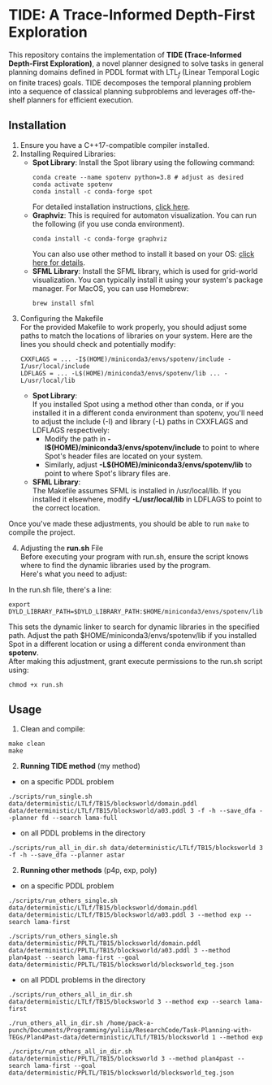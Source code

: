 # TIDE: A Trace-Informed Depth-First Exploration

This repository contains the implementation of **TIDE (Trace-Informed Depth-First Exploration)**, a novel planner designed to solve tasks in general planning domains defined in PDDL format with LTL$_f$ (Linear Temporal Logic on finite traces) goals. TIDE decomposes the temporal planning problem into a sequence of classical planning subproblems and leverages off-the-shelf planners for efficient execution. 
## Installation
1. Ensure you have a C++17-compatible compiler installed.
2. Installing Required Libraries:
   * **Spot Library**: Install the Spot library using the following command:
     ```
     conda create --name spotenv python=3.8 # adjust as desired
     conda activate spotenv
     conda install -c conda-forge spot
     ```
     For detailed installation instructions, [click here](https://spot.lre.epita.fr/install.html).
   * **Graphviz**: This is required for automaton visualization. You can run the following (if you use conda environment).
     ```
     conda install -c conda-forge graphviz
     ```
     You can also use other method to install it based on your OS: [click here for details](https://graphviz.org/download/).
   * **SFML Library**: Install the SFML library, which is used for grid-world visualization. You can typically install it using your system's package manager.
     For MacOS, you can use Homebrew:
     ```
     brew install sfml
     ```
3. Configuring the Makefile\
   For the provided Makefile to work properly, you should adjust some paths to match the locations of libraries on your system. Here are the lines you should check and potentially modify:
   ```
   CXXFLAGS = ... -I$(HOME)/miniconda3/envs/spotenv/include -I/usr/local/include
   LDFLAGS = ... -L$(HOME)/miniconda3/envs/spotenv/lib ... -L/usr/local/lib
   ```
   * **Spot Library**:\
      If you installed Spot using a method other than conda, or if you installed it in a different conda environment than spotenv, you'll need to adjust the include (-I) and library (-L) paths in CXXFLAGS and LDFLAGS respectively:
     * Modify the path in **-I$(HOME)/miniconda3/envs/spotenv/include** to point to where Spot's header files are located on your system.
     * Similarly, adjust **-L$(HOME)/miniconda3/envs/spotenv/lib** to point to where Spot's library files are.
   * **SFML Library**:\
     The Makefile assumes SFML is installed in /usr/local/lib. If you installed it elsewhere, modify **-L/usr/local/lib** in LDFLAGS to point to the correct location.

Once you've made these adjustments, you should be able to run ```make``` to compile the project.

4. Adjusting the **run.sh** File\
Before executing your program with run.sh, ensure the script knows where to find the dynamic libraries used by the program.\
Here's what you need to adjust:

In the run.sh file, there's a line:
```
export DYLD_LIBRARY_PATH=$DYLD_LIBRARY_PATH:$HOME/miniconda3/envs/spotenv/lib
```
This sets the dynamic linker to search for dynamic libraries in the specified path. Adjust the path $HOME/miniconda3/envs/spotenv/lib if you installed Spot in a different location or using a different conda environment than **spotenv**.\
After making this adjustment, grant execute permissions to the run.sh script using:
```
chmod +x run.sh
```

## Usage
1. Clean and compile:
```
make clean
make
```
2. **Running TIDE method** (my method)
* on a specific PDDL problem
```
./scripts/run_single.sh data/deterministic/LTLf/TB15/blocksworld/domain.pddl data/deterministic/LTLf/TB15/blocksworld/a03.pddl 3 -f -h --save_dfa --planner fd --search lama-full
```
* on all PDDL problems in the directory
```
./scripts/run_all_in_dir.sh data/deterministic/LTLf/TB15/blocksworld 3 -f -h --save_dfa --planner astar
```
2. **Running other methods** (p4p, exp, poly)
* on a specific PDDL problem
```
./scripts/run_others_single.sh data/deterministic/LTLf/TB15/blocksworld/domain.pddl data/deterministic/LTLf/TB15/blocksworld/a03.pddl 3 --method exp --search lama-first
```
```
./scripts/run_others_single.sh data/deterministic/PPLTL/TB15/blocksworld/domain.pddl data/deterministic/PPLTL/TB15/blocksworld/a03.pddl 3 --method plan4past --search lama-first --goal data/deterministic/PPLTL/TB15/blocksworld/blocksworld_teg.json
```
* on all PDDL problems in the directory
```
./scripts/run_others_all_in_dir.sh data/deterministic/LTLf/TB15/blocksworld 3 --method exp --search lama-first
```
```
./run_others_all_in_dir.sh /home/pack-a-punch/Documents/Programming/yuliia/ResearchCode/Task-Planning-with-TEGs/Plan4Past-data/deterministic/LTLf/TB15/blocksworld 1 --method exp
```
```
./scripts/run_others_all_in_dir.sh data/deterministic/PPLTL/TB15/blocksworld 3 --method plan4past --search lama-first --goal data/deterministic/PPLTL/TB15/blocksworld/blocksworld_teg.json
```

